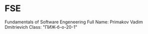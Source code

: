 # FSE
Fundamentals of Software Engeneering
Full Name: Primakov Vadim Dmitrievich
Class: "ПИЖ-б-о-20-1"


